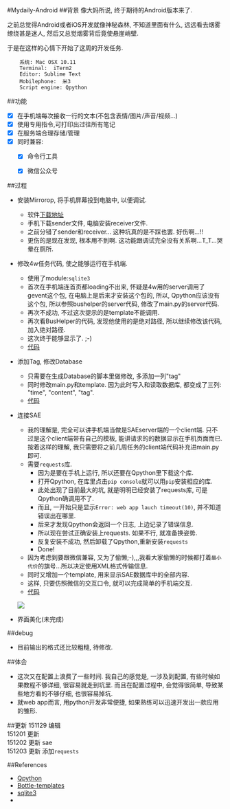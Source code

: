 #Mydaily-Android
##背景
像大妈所说, 终于期待的Android版本来了.

之前总觉得Android或者iOS开发就像神秘森林, 不知道里面有什么, 远远看去烟雾缭绕甚是迷人, 然后又总觉烟雾背后竟使悬崖峭壁.

于是在这样的心情下开始了这周的开发任务. 
 
        系统: Mac OSX 10.11
        Terminal:  iTerm2
        Editor: Sublime Text
        Mobilephone:  米3
        Script engine: Qpython
        

##功能
- [x] 在手机端每次接收一行的文本(不包含表情/图片/声音/视频...)
- [x] 使用专用指令,可打印出过往所有笔记
- [x] 在服务端合理存储/管理
- [x] 同时兼容:
   - [x] 命令行工具
   - [x] 微信公众号



##过程
- 安装Mirrorop, 将手机屏幕投到电脑中, 以便调试.
   - 软件[下载地址](http://www.mirrorop.com/product_mac_Receiver.html)
   - 手机下载sender文件, 电脑安装receiver文件.
   - 之前分错了sender和receiver... 这种坑真的是不踩也罢. 好伤啊...!!
   - 更伤的是现在发现, 根本用不到啊. 这功能跟调试完全没有关系啊...T_T...哭晕在厕所.

- 修改4w任务代码, 使之能够运行在手机端.
   - 使用了module:`sqlite3`
   - 首次在手机端连首页都loading不出来, 怀疑是4w用的server调用了gevent这个包, 在电脑上是后来才安装这个包的, 所以, Qpython应该没有这个包, 所以参照bushelper的server代码, 修改了main.py的server代码. 
   - 再次不成功, 不过这次提示的是template不能调用.
   - 再次看BusHelper的代码, 发现他使用的是绝对路径, 所以继续修改该代码, 加入绝对路径.
   - 这次终于能够显示了. ;-)
   - [代码](https://github.com/xpgeng/OMOOC2py/commit/3f84a0f53e2f6bea6a7b607c09c9ea4ed9d7c37d#diff-90a244f7292321d7fd567f962f65eb34)

- 添加Tag, 修改Database
   - 只需要在生成Database的脚本里做修改, 多添加一列"tag"
   - 同时修改main.py和template. 因为此时写入和读取数据库, 都变成了三列: "time", "content", "tag".
   - [代码](https://github.com/xpgeng/OMOOC2py/commit/756bd849673c2d74f75fb84d18181d9a841a9c43) 
    
- 连接SAE
   - 我的理解是, 完全可以讲手机端当做是SAEserver端的一个client端. 只不过是这个client端带有自己的模板, 能讲请求的的数据显示在手机页面而已. 按着这样的理解, 我只需要将之前几周任务的client端代码补充进main.py即可.
   - 需要`requests`库.
      - 因为是要在手机上运行, 所以还要在Qpython里下载这个库.
      - 打开Qpython, 在库里点击`pip console`就可以用`pip`安装相应的库.
      - 此处出现了目前最大的坑, 就是明明已经安装了requests库, 可是Qpython确调用不了.
      - 而且, 一开始只是显示`Error: web app lauch timeout(10)`, 并不知道错误出在哪里.
      - 后来才发现Qpython会返回一个日志, 上边记录了错误信息.
      - 所以现在尝试正确安装上requests. 如果不行, 就准备换姿势.
      - 反复安装不成功, 然后卸载了Qpython,重新安装`requests`
      - Done! 
   - 因为考虑到要跟微信兼容, 又为了偷懒;-),,,我看大家偷懒的时候都打着`最小代价`的旗号...所以决定使用XML格式传输信息.
   - 同时又增加一个template, 用来显示SAE数据库中的全部内容.
   - 这样, 只要仿照微信的交互口令, 就可以完成简单的手机端交互.
   - [代码](https://github.com/xpgeng/OMOOC2py/commit/69f5474f4cddb38921cf016fca37f2319988dfbd)
   
    ![](http://7xnwxz.com1.z0.glb.clouddn.com/mydaily-android.jpg)

- 界面美化(未完成)

##debug
- 目前输出的格式还比较粗糙, 待修改.

##体会
- 这次又在配置上浪费了一些时间. 我自己的感觉是, 一涉及到配置, 有些时候如果教程不够详细, 很容易就走到坑里. 而且在配置过程中, 会觉得很简单, 导致某些地方看的不够仔细, 也很容易掉坑.
- 就web app而言, 用python开发非常便捷, 如果熟练可以迅速开发出一款应用的雏形.



##更新
151129  编辑  
151201  更新  
151202  更新 sae  
151203  更新 添加`requests` 

##References
- [Qpython](http://qpython.org/)
- [Bottle-templates](http://bottlepy.org/docs/dev/tutorial.html#templates)
- [sqlite3](https://docs.python.org/2/library/sqlite3.html)
- 




